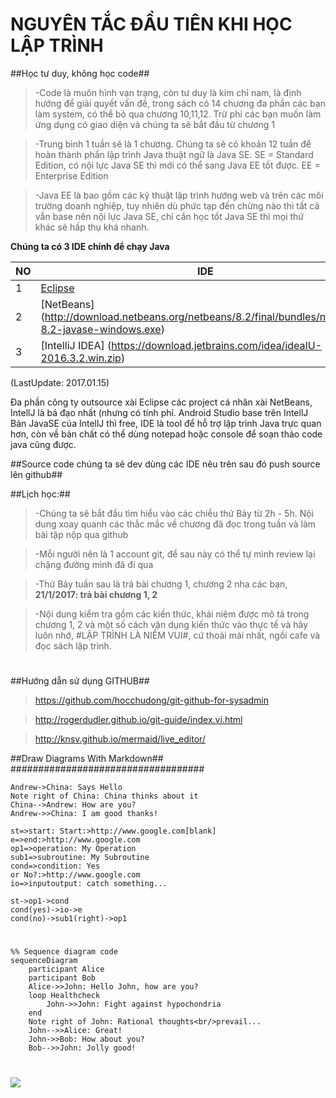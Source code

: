 NGUYÊN TẮC ĐẦU TIÊN KHI HỌC LẬP TRÌNH
=====================================
##Học tư duy, không học code##
> -Code là muôn hình vạn trạng, còn tư duy là kim chỉ nam, là định hướng để giải quyết vấn đề, trong sách có 14 chương
đa phần các bạn làm system, có thể bỏ qua chương 10,11,12. Trừ phi các bạn muốn làm ứng dụng có giao diện và chúng ta sẽ bắt đầu từ chương 1

> -Trung bình 1 tuần sẽ là 1 chương. Chúng ta sẽ có khoản 12 tuần để hoàn thành phần lập trình Java
thuật ngữ là Java SE. SE = Standard Edition, có nội lực Java SE thì mới có thể sang Java EE tốt được. EE = Enterprise Edition

> -Java EE là bao gồm các kỹ thuật lập trình hướng web và trên các môi trường doanh nghiệp, tuy nhiên dù phức tạp đến chừng nào thì tất cả vẫn base nên nội lực Java SE, chỉ cần học tốt Java SE thì mọi thứ khác sẽ hấp thụ khá nhanh.


**Chúng ta có 3 IDE chính để chạy Java**

NO | IDE             
---|-----------------
 1 |[Eclipse](https://eclipse.org/downloads/download.php?file=/technology/epp/downloads/release/neon/2/eclipse-java-neon-2-win32-x86_64.zip)      
 2 |[NetBeans] (http://download.netbeans.org/netbeans/8.2/final/bundles/netbeans-8.2-javase-windows.exe)
 3 |[IntelliJ IDEA] (https://download.jetbrains.com/idea/ideaIU-2016.3.2.win.zip)
(LastUpdate: 2017.01.15)

Đa phần công ty outsource xài Eclipse các project cá nhân xài NetBeans, IntellJ là bá đạo nhất (nhưng có tính phí. Android Studio base trên IntellJ
Bản JavaSE của IntellJ thì free, IDE là tool để hỗ trợ lập trình Java trực quan hơn, còn về bản chất có thể dùng notepad hoặc console để soạn thảo code java cũng được.

##Source code chúng ta sẽ dev dùng các IDE nêu trên sau đó push source lên github##


##Lịch học:##
> -Chúng ta sẽ bắt đầu tìm hiểu vào các chiều thứ Bảy từ 2h - 5h. Nội dung xoay quanh các thắc mắc về chương đã đọc trong tuần và làm bài tập
nộp qua github


> -Mỗi người nên là 1 account git, để sau này có thể tự mình review lại chặng đường mình đã đi qua

> -Thứ Bảy tuần sau là trả bài chương 1, chương 2 nha các bạn,  **21/1/2017: trả bài chương 1, 2**

> -Nội dung kiểm tra gồm các kiến thức, khái niệm được mô tả trong chương 1, 2 và một số cách vận dụng kiến thức vào thực tế và hãy luôn nhớ, #LẬP TRÌNH LÀ NIỀM VUI#, cứ thoải mái nhất, ngồi cafe và đọc sách lập trình.
#

##Hướng dẫn sử dụng GITHUB##
> https://github.com/hocchudong/git-github-for-sysadmin

> http://rogerdudler.github.io/git-guide/index.vi.html

> http://knsv.github.io/mermaid/live_editor/




##Draw Diagrams With Markdown##
###################################
```sequence
Andrew->China: Says Hello
Note right of China: China thinks about it
China-->Andrew: How are you?
Andrew->>China: I am good thanks!
```

```flow
st=>start: Start:>http://www.google.com[blank]
e=>end:>http://www.google.com
op1=>operation: My Operation
sub1=>subroutine: My Subroutine
cond=>condition: Yes
or No?:>http://www.google.com
io=>inputoutput: catch something...

st->op1->cond
cond(yes)->io->e
cond(no)->sub1(right)->op1
```
#
```
%% Sequence diagram code
sequenceDiagram
    participant Alice
    participant Bob
    Alice->>John: Hello John, how are you?
    loop Healthcheck
        John->>John: Fight against hypochondria
    end
    Note right of John: Rational thoughts<br/>prevail...
    John-->>Alice: Great!
    John->>Bob: How about you?
    Bob-->>John: Jolly good!
```
#
<img src="http://image.prntscr.com/image/e03c941747844484968dcd85772e0865.png">
